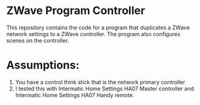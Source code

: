 ZWave Program Controller
========================

This repository contains the code for a program that duplicates a ZWave network settings to a ZWave controller. The program also configures scenes on the controller.

# Assumptions:
1. You have a control think stick that is the network primary controller
2. I tested this with Intermatic Home Settings HA07 Master controller and Intermatic Home Settings HA07 Handy remote.


